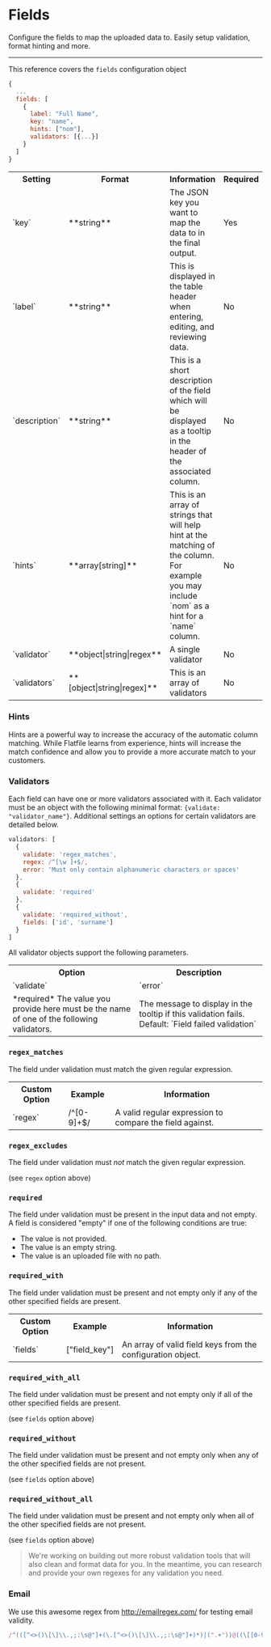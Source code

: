 # Fields
Configure the fields to map the uploaded data to. Easily setup validation, format hinting and more.

---

This reference covers the `fields` configuration object

```js
{
  ...
  fields: [
    {
      label: "Full Name",
      key: "name",
      hints: ["nom"],
      validators: [{...}]
    }
  ]
}
```

<table>
  <tr>
    <th>Setting</th>
    <th>Format</th>
    <th>Information</th>
    <th>Required</th>
  </tr>
  <tr>
    <td>`key`</td>
    <td>**string**</td>
    <td>The JSON key you want to map the data to in the final output.</td>
    <td>Yes</td>
  </tr>
  <tr>
    <td>`label`</td>
    <td>**string**</td>
    <td>This is displayed in the table header when entering, editing, and reviewing data.</td>
    <td>No</td>
  </tr>
  <tr>
    <td>`description`</td>
    <td>**string**</td>
    <td>This is a short description of the field which will be displayed as a tooltip in the header of the associated column.</td>
    <td>No</td>
  </tr>
  <tr>
    <td>`hints`</td>
    <td>**array[string]**</td>
    <td>This is an array of strings that will help hint at the matching of the column. For example you may include `nom` as a hint for a `name` column.</td>
    <td>No</td>
  </tr>
  <tr>
    <td>`validator`</td>
    <td>**object|string|regex**</td>
    <td>A single validator</td>
    <td>No</td>
  </tr>
  <tr>
    <td>`validators`</td>
    <td>**[object|string|regex]**</td>
    <td>This is an array of validators</td>
    <td>No</td>
  </tr>
</table>

### Hints
Hints are a powerful way to increase the accuracy of the automatic column matching. While Flatfile learns from experience, hints will increase the match confidence and allow you to provide a more accurate match to your customers.

### Validators
Each field can have one or more validators associated with it. Each validator must be an object with the following minimal format: `{validate: "validator_name"}`. Additional settings an options for certain validators are detailed below.
```js
validators: [
  {
    validate: 'regex_matches',
    regex: /^[\w ]+$/,
    error: 'Must only contain alphanumeric characters or spaces'
  },
  {
    validate: 'required'
  },
  {
    validate: 'required_without',
    fields: ['id', 'surname']
  }
]
```

All validator objects support the following parameters.

<table>
  <tr>
    <th>Option</th>
    <th>Description</th>
  </tr>
  <tr>
    <td>`validate`</td>
    <td>`error`</td>
  </tr>
  <tr>
    <td>*required* The value you provide here must be the name of one of the following validators.</td>
    <td>The message to display in the tooltip if this validation fails. Default: `Field failed validation`</td>
  </tr>
</table>

### `regex_matches`
The field under validation must match the given regular expression.

<table>
  <tr>
    <th>Custom Option</th>
    <th>Example</th>
    <th>Information</th>
  </tr>
  <tr>
    <td>`regex`</td>
    <td>/^[0-9]+$/</td>
    <td>A valid regular expression to compare the field against.</td>
  </tr>
</table>

### `regex_excludes`
The field under validation must *not* match the given regular expression.

(see `regex` option above)

### `required`
The field under validation must be present in the input data and not empty. A field is considered "empty" if one of the following conditions are true:

- The value is not provided.
- The value is an empty string.
- The value is an uploaded file with no path.

### `required_with`
The field under validation must be present and not empty only if any of the other specified fields are present.

<table>
  <tr>
    <th>Custom Option</th>
    <th>Example</th>
    <th>Information</th>
  </tr>
  <tr>
    <td>`fields`</td>
    <td>["field_key"]</td>
    <td>An array of valid field keys from the configuration object.</td>
  </tr>
</table>


### `required_with_all`
The field under validation must be present and not empty only if all of the other specified fields are present.

(see `fields` option above)

### `required_without`
The field under validation must be present and not empty only when any of the other specified fields are not present.

(see `fields` option above)

### `required_without_all`
The field under validation must be present and not empty only when all of the other specified fields are not present.

(see `fields` option above)

> We're working on building out more robust validation tools that will also clean and format data for you. In the meantime, you can research and provide your own regexes for any validation you need.

### Email
We use this awesome regex from http://emailregex.com/ for testing email validity.
```js
/^(([^<>()\[\]\\.,;:\s@"]+(\.[^<>()\[\]\\.,;:\s@"]+)*)|(".+"))@((\[[0-9]{1,3}\.[0-9]{1,3}\.[0-9]{1,3}\.[0-9]{1,3}])|(([a-zA-Z\-0-9]+\.)+[a-zA-Z]{2,}))$/
```
